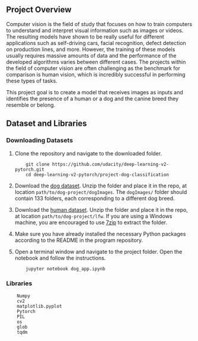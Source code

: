 ## Project Overview

Computer vision is the field of study that focuses on how to train computers to understand and interpret visual information such as images or videos. The resulting models have shown to be really useful for different applications such as self-driving cars, facial recognition, defect detection on production lines, and more. However, the training of these models usually requires massive amounts of data and the performance of the developed algorithms varies between different cases. The projects within the field of computer vision are often challenging as the benchmark for comparison is human vision, which is incredibly successful in performing these types of tasks. 

This project goal is to create a model that receives images as inputs and identifies the presence of a human or a dog and the canine breed they resemble or belong.


## Dataset and Libraries

### Downloading Datasets

1. Clone the repository and navigate to the downloaded folder.
	
	```	
		git clone https://github.com/udacity/deep-learning-v2-pytorch.git
		cd deep-learning-v2-pytorch/project-dog-classification
	```
2. Download the [dog dataset](https://s3-us-west-1.amazonaws.com/udacity-aind/dog-project/dogImages.zip).  Unzip the folder and place it in the repo, at location `path/to/dog-project/dogImages`.  The `dogImages/` folder should contain 133 folders, each corresponding to a different dog breed.
3. Download the [human dataset](http://vis-www.cs.umass.edu/lfw/lfw.tgz).  Unzip the folder and place it in the repo, at location `path/to/dog-project/lfw`.  If you are using a Windows machine, you are encouraged to use [7zip](http://www.7-zip.org/) to extract the folder. 
4. Make sure you have already installed the necessary Python packages according to the README in the program repository.
5. Open a terminal window and navigate to the project folder. Open the notebook and follow the instructions.
	
	```
		jupyter notebook dog_app.ipynb
	```

### Libraries

		Numpy
		cv2                
		matplotlib.pyplot
		Pytorch
		PIL
		os
		glob
		tqdm
		









